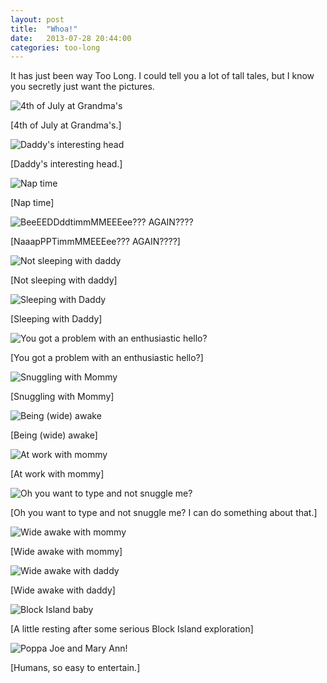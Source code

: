 ```yaml
---
layout: post
title:  "Whoa!"
date:   2013-07-28 20:44:00
categories: too-long
---
```


It has just been way Too Long. I could tell you a lot of tall tales, but I know you secretly just want the pictures.

![4th of July at Grandma's](/images/IMG_0023.jpg "4th of July at Grandma's")

\[4th of July at Grandma's.\]

![Daddy's interesting head](/images/IMG_0363.jpg "Daddy's interesting head")

\[Daddy's interesting head.\]

![Nap time](/images/IMG_0398.jpg "Nap time")

\[Nap time\]

![BeeEEDDddtimmMMEEEee??? AGAIN????](/images/IMG_0464.jpg "BeeEEDDddtimmMMEEEee??? AGAIN????")

\[NaaapPPTimmMMEEEee??? AGAIN????\]

![Not sleeping with daddy](/images/IMG_0471.jpg "Not sleeping with daddy")

\[Not sleeping with daddy\]

![Sleeping with Daddy](/images/IMG_0484.jpg "Sleeping with Daddy")

\[Sleeping with Daddy\]

![You got a problem with an enthusiastic hello?](/images/IMG_0505.jpg "You got a problem with an enthusiastic hello?")

\[You got a problem with an enthusiastic hello?\]

![Snuggling with Mommy](/images/P7240022.jpg "Snuggling with Mommy")

\[Snuggling with Mommy\]

![Being (wide) awake](/images/P7240025.jpg "Being (wide) awake")

\[Being (wide) awake\]

![At work with mommy](/images/P7250063.jpg "At work with mommy")

\[At work with mommy\]

![Oh you want to type and not snuggle me?](/images/P7250076.jpg "Oh you want to type and not snuggle me?")

\[Oh you want to type and not snuggle me? I can do something about that.\]

![Wide awake with mommy](/images/P7250092.jpg "Wide awake with mommy")

\[Wide awake with mommy\]

![Wide awake with daddy](/images/P7250125.jpg "Wide awake with daddy")

\[Wide awake with daddy\]

![Block Island baby](/images/P7270126.jpg "Block Island rest")

\[A little resting after some serious Block Island exploration\]

![Poppa Joe and Mary Ann!](/images/P7280001.jpg "Poppa Joe and Mary Ann!")

\[Humans, so easy to entertain.\]

